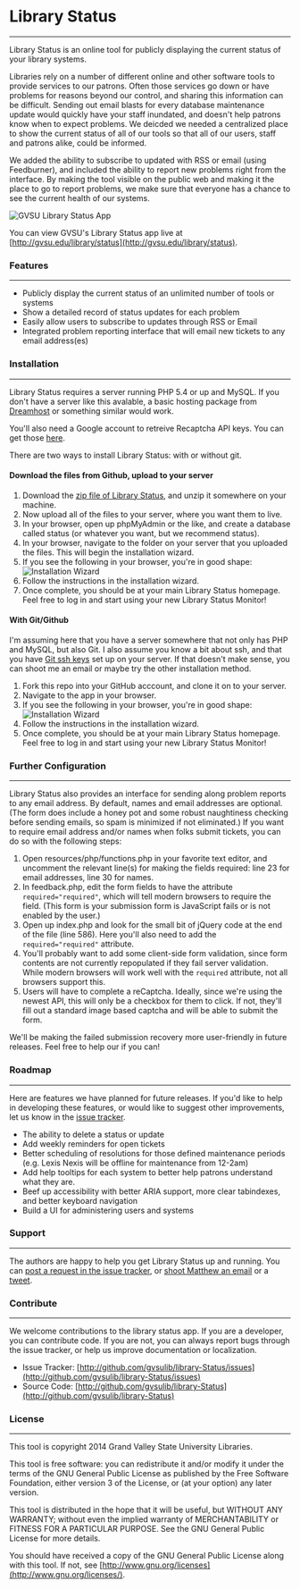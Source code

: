 # Library Status

----

Library Status is an online tool for publicly displaying the current status of your library systems.

Libraries rely on a number of different online and other software tools to provide services to our patrons. Often those services go down or have problems for reasons beyond our control, and sharing this information can be difficult. Sending out email blasts for every database maintenance update would quickly have your staff inundated, and doesn't help patrons know when to expect problems. We deicded we needed a centralized place to show the current status of all of our tools so that all of our users, staff and patrons alike, could be informed.

We added the ability to subscribe to updated with RSS or email (using Feedburner), and included the ability to report new problems right from the interface. By making the tool visible on the public web and making it the place to go to report problems, we make sure that everyone has a chance to see the current health of our systems.

![GVSU Library Status App](resources/img/status_app.png)

You can view GVSU's Library Status app live at [http://gvsu.edu/library/status](http://gvsu.edu/library/status).

### Features

----

* Publicly display the current status of an unlimited number of tools or systems
* Show a detailed record of status updates for each problem
* Easily allow users to subscribe to updates through RSS or Email
* Integrated problem reporting interface that will email new tickets to any email address(es)

### Installation

----

Library Status requires a server running PHP 5.4 or up and MySQL. If you don't have a server like this avalable, a basic hosting package from [Dreamhost](http://dreamhost.com) or something similar would work.

You'll also need a Google account to retreive Recaptcha API keys. You can get those [here](https://www.google.com/recaptcha/admin).

There are two ways to install Library Status: with or without git.

#### Download the files from Github, upload to your server

1. Download the [zip file of Library Status](https://github.com/gvsulib/library-Status/archive/master.zip), and unzip it somewhere on your machine.
2. Now upload all of the files to your server, where you want them to live.
3. In your browser, open up phpMyAdmin or the like, and create a database called status (or whatever you want, but we recommend status).
4. In your browser, navigate to the folder on your server that you uploaded the files. This will begin the installation wizard.
5. If you see the following in your browser, you're in good shape:
![Installation Wizard](resources/img/install.png)
6. Follow the instructions in the installation wizard.
7. Once complete, you should be at your main Library Status homepage. Feel free to log in and start using your new Library Status Monitor!

#### With Git/Github

I'm assuming here that you have a server somewhere that not only has PHP and MySQL, but also Git. I also assume you know a bit about ssh, and that you have [Git ssh keys](https://help.github.com/articles/generating-ssh-keys) set up on your server. If that doesn't make sense, you can shoot me an email or maybe try the other installation method.

1. Fork this repo into your GitHub acccount, and clone it on to your server.
2. Navigate to the app in your browser.
3. If you see the following in your browser, you're in good shape:
![Installation Wizard](resources/img/install.png)
4. Follow the instructions in the installation wizard.
5. Once complete, you should be at your main Library Status homepage. Feel free to log in and start using your new Library Status Monitor!
### Further Configuration

----

Library Status also provides an interface for sending along problem reports to any email address. By default, names and email addresses are optional. (The form does include a honey pot and some robust naughtiness checking before sending emails, so spam is minimized if not eliminated.) If you want to require email address and/or names when folks submit tickets, you can do so with the following steps:

1. Open resources/php/functions.php in your favorite text editor, and uncomment the relevant line(s) for making the fields required: line 23 for email addresses, line 30 for names.
2. In feedback.php, edit the form fields to have the attribute `required="required"`, which will tell modern browsers to require the field. (This form is your submission form is JavaScript fails or is not enabled by the user.)
3. Open up index.php and look for the small bit of jQuery code at the end of the file (line 586). Here you'll also need to add the `required="required"` attribute.
4. You'll probably want to add some client-side form validation, since form contents are not currently repopulated if they fail server validation. While modern browsers will work well with the `required` attribute, not all browsers support this.
5. Users will have to complete a reCaptcha. Ideally, since we're using the newest API, this will only be a checkbox for them to click. If not, they'll fill out a standard image based captcha and will be able to submit the form.

We'll be making the failed submission recovery more user-friendly in future releases. Feel free to help our if you can!

### Roadmap  

----

Here are features we have planned for future releases. If you'd like to help in developing these features, or would like to suggest other improvements, let us know in the [issue tracker](http://github.com/gvsulib/library-Status/issues).


* The ability to delete a status or update
* Add weekly reminders for open tickets
* Better scheduling of resolutions for those defined maintenance periods (e.g. Lexis Nexis will be offline for maintenance from 12-2am)
* Add help tooltips for each system to better help patrons understand what they are.
* Beef up accessibility with better ARIA support, more clear tabindexes, and better keyboard navigation
* Build a UI for administering users and systems

### Support

----

The authors are happy to help you get Library Status up and running. You can [post a request in the issue tracker](http://github.com/gvsulib/library-Status/issues), or [shoot Matthew an email](mailto:reidsmam@gvsu.edu) or a [tweet](http://twitter.com/mreidsma).


### Contribute

----

We welcome contributions to the library status app. If you are a developer, you can contribute code. If you are not, you can always report bugs through the issue tracker, or help us improve documentation or localization.

* Issue Tracker: [http://github.com/gvsulib/library-Status/issues](http://github.com/gvsulib/library-Status/issues)
* Source Code: [http://github.com/gvsulib/library-Status](http://github.com/gvsulib/library-Status)


### License  

----

This tool is copyright 2014 Grand Valley State University Libraries.

This tool is free software: you can redistribute it and/or modify it under the terms of the GNU General Public License as published by the Free Software Foundation, either version 3 of the License, or (at your option) any later version.

This tool is distributed in the hope that it will be useful, but WITHOUT ANY WARRANTY; without even the implied warranty of MERCHANTABILITY or FITNESS FOR A PARTICULAR PURPOSE. See the GNU General Public License for more details.

You should have received a copy of the GNU General Public License along with this tool. If not, see [http://www.gnu.org/licenses](http://www.gnu.org/licenses/).
